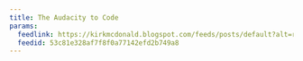```yaml
---
title: The Audacity to Code
params:
  feedlink: https://kirkmcdonald.blogspot.com/feeds/posts/default?alt=rss
  feedid: 53c81e328af7f8f0a77142efd2b749a8
---
```

